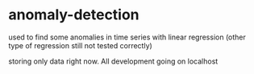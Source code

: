 # anomaly-detection
used to find some anomalies in time series with linear regression (other type of regression still not tested correctly)

storing only data right now. All development going on localhost
